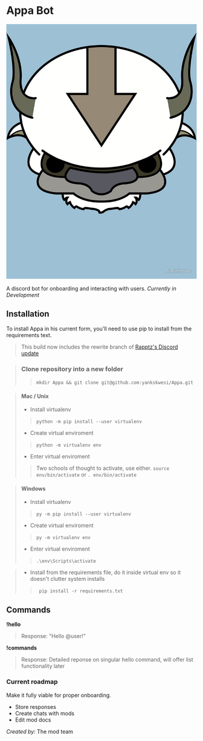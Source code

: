 # Appa Bot
![Appa](/images/profile_pic.jpg)

A discord bot for onboarding and interacting with users. *Currently in Development*


## Installation
To install Appa in his current form, you'll need to use pip to install from the requirements text. 
> This build now includes the rewrite branch of [Rapptz's Discord update](https://github.com/Rapptz/discord.py/tree/rewrite)

> ### Clone repository into a new folder
> > ` mkdir Appa && git clone git@github.com:yankskwesi/Appa.git `


> #### Mac / Unix
> * Install virtualenv
> > `python -m pip install --user virtualenv `
> * Create virtual enviroment
> > `python -m virtualenv env`
> * Enter virtual enviroment
> > Two schools of thought to activate, use either. `source env/bin/activate` or 
`. env/bin/activate`


> #### Windows
> * Install virtualenv
> > ` py -m pip install --user virtualenv `
> * Create virtual enviroment
> > ` py -m virtualenv env `
> * Enter virtual enviroment
> > ` .\env\Scripts\activate `


> * Install from the requirements file, do it inside virtual env so it doesn't clutter system installs
> > ` pip install -r requirements.txt`


## Commands
**!hello**
> Response: "Hello @user!"


**!commands**
> Response: Detailed reponse on singular hello command, will offer list functionality later

### Current roadmap
Make it fully viable for proper onboarding.
* Store responses
* Create chats with mods
* Edit mod docs


*Created by:* The mod team

